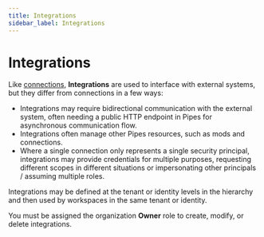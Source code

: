 ```yaml
---
title: Integrations
sidebar_label: Integrations
---
```


# Integrations

Like [connections](/pipes/docs/connections), **Integrations** are used to interface with external systems, but they differ from connections in a few ways:

- Integrations may require bidirectional communication with the external system, often needing a public HTTP endpoint in Pipes for asynchronous communication flow.
- Integrations often manage other Pipes resources, such as mods and connections.
- Where a single connection only represents a single security principal, integrations may provide credentials for multiple purposes, requesting different scopes in different situations or impersonating other principals / assuming multiple roles.

Integrations may be defined at the tenant or identity levels in the hierarchy and then used by workspaces in the same tenant or identity.

You must be assigned the organization **Owner** role to create, modify, or delete integrations.  

